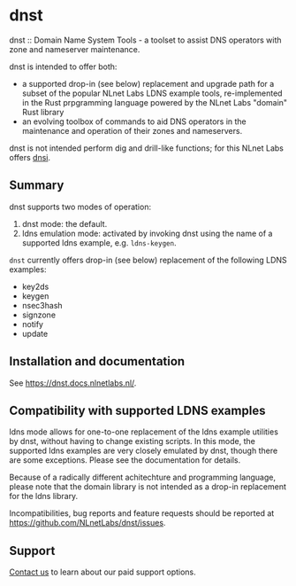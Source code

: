 # dnst

dnst
:: Domain Name System Tools - a toolset to assist DNS operators with zone and nameserver maintenance.

dnst is intended to offer both:
- a supported drop-in (see below) replacement and upgrade path for a subset of the popular NLnet Labs LDNS example tools, re-implemented in the Rust prpgramming language powered by the NLnet Labs "domain" Rust library
- an evolving toolbox of commands to aid DNS operators in the maintenance and operation of their zones and nameservers.

dnst is not intended perform dig and drill-like functions; for this NLnet Labs offers [dnsi](https://github.com/NLnetLabs/dnsi).

## Summary

dnst supports two modes of operation:

1. dnst mode: the default.
2. ldns emulation mode: activated by invoking dnst using the name of a supported ldns example, e.g. `ldns-keygen`.

`dnst` currently offers drop-in (see below) replacement of the following LDNS examples:

- key2ds
- keygen
- nsec3hash  
- signzone  
- notify  
- update

## Installation and documentation

See https://dnst.docs.nlnetlabs.nl/.

## Compatibility with supported LDNS examples

ldns mode allows for one-to-one replacement of the ldns example utilities by dnst, without having to change existing scripts. In this mode, the supported ldns examples are very closely emulated by dnst, though there are some exceptions. Please see the documentation for details. 

Because of a radically different achitechture and programming language, please note that the domain library is not intended as a drop-in replacement for the ldns library.

Incompatibilities, bug reports and feature requests should be reported at https://github.com/NLnetLabs/dnst/issues.

## Support

[Contact us](https://nlnetlabs.nl/services/contracts/) to learn about our paid support options.